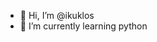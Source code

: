 - 👋 Hi, I’m @ikuklos
- 🌱 I’m currently learning python

<!---
ikuklos/ikuklos is a ✨ special ✨ repository because its `README.md` (this file) appears on your GitHub profile.
You can click the Preview link to take a look at your changes.
--->
